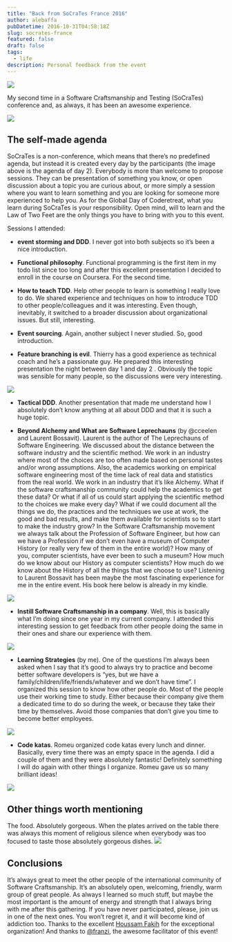 ```yaml
---
title: "Back from SoCraTes France 2016"
author: alebaffa
pubDatetime: 2016-10-31T04:58:18Z
slug: socrates-france
featured: false
draft: false
tags:
  - life
description: Personal feedback from the event
---
```

<img src="../../../../img/socratesfr-1.jpeg"/>

My second time in a Software Craftsmanship and Testing (SoCraTes) conference and, as always, it has been an awesome experience.

<img src="../../../../img/socratesfr-2.jpeg"/>

## The self-made agenda
SoCraTes is a non-conference, which means that there’s no predefined agenda, but instead it is created every day by the participants (the image above is the agenda of day 2). Everybody is more than welcome to propose sessions. They can be presentation of something you know, or open discussion about a topic you are curious about, or more simply a session where you want to learn something and you are looking for someone more experienced to help you. 
As for the Global Day of Coderetreat, what you learn during SoCraTes is your responsibility. Open mind, will to learn and the Law of Two Feet are the only things you have to bring with you to this event.

Sessions I attended:

* **event storming and DDD**. I never got into both subjects so it’s been a nice introduction.

* **Functional philosophy**. Functional programming is the first item in my todo list since too long and after this excellent presentation I decided to enroll in the course on Coursera. For the second time.

* **How to teach TDD**. Help other people to learn is something I really love to do. We shared experience and techniques on how to introduce TDD to other people/colleagues and it was interesting. Even though, inevitably, it switched to a broader discussion about organizational issues. But still, interesting.

* **Event sourcing**. Again, another subject I never studied. So, good introduction.

* **Feature branching is evil**. Thierry has a good experience as technical coach and he’s a passionate guy. He prepared this interesting presentation the night between day 1 and day 2 . Obviously the topic was sensible for many people, so the discussions were very interesting.

<img src="../../../../img/socratesfr-3.jpeg"/>

* **Tactical DDD**. Another presentation that made me understand how I absolutely don’t know anything at all about DDD and that it is such a huge topic.

* **Beyond Alchemy and What are Software Leprechauns** (by @cceelen and Laurent Bossavit). Laurent is the author of The Leprechauns of Software Engineering. We discussed about the distance between the software industry and the scientific method. We work in an industry where most of the choices are too often made based on personal tastes and/or wrong assumptions. Also, the academics working on empirical software engineering most of the time lack of real data and statistics from the real world. We work in an industry that it’s like Alchemy.
What if the software craftsmanship community could help the academics to get these data? Or what if all of us could start applying the scientific method to the choices we make every day? What if we could document all the things we do, the practices and the techniques we use at work, the good and bad results, and make them available for scientists so to start to make the industry grow?
In the Software Craftsmanship movement we always talk about the Profession of Software Engineer, but how can we have a Profession if we don’t even have a museum of Computer History (or really very few of them in the entire world)? How many of you, computer scientists, have ever been to such a museum? How much do we know about our History as computer scientists? How much do we know about the History of all the things that we choose to use?
Listening to Laurent Bossavit has been maybe the most fascinating experience for me in the entire event. His book here below is already in my kindle.

<img src="../../../../img/socratesfr-4.png"/>

* **Instill Software Craftsmanship in a company**. Well, this is basically what I’m doing since one year in my current company. I attended this interesting session to get feedback from other people doing the same in their ones and share our experience with them.
<img src="../../../../img/socratesfr-5.jpeg"/>

* **Learning Strategies** (by me). One of the questions I’m always been asked when I say that it’s good to always try to practice and become better software developers is “yes, but we have a family/children/life/friends/whatever and we don’t have time”. I organized this session to know how other people do. Most of the people use their working time to study. Either because their company give them a dedicated time to do so during the week, or because they take their time by themselves. Avoid those companies that don’t give you time to become better employees.
<img src="../../../../img/socratesfr-6.jpeg"/>

* **Code katas**. Romeu organized code katas every lunch and dinner. Basically, every time there was an empty space in the agenda. I did a couple of them and they were absolutely fantastic! Definitely something I will do again with other things I organize. Romeu gave us so many brilliant ideas!
<img src="../../../../img/socratesfr-7.jpeg"/>

## Other things worth mentioning
The food. Absolutely gorgeous. When the plates arrived on the table there was always this moment of religious silence when everybody was too focused to taste those absolutely gorgeous dishes.
<img src="../../../../img/socratesfr-8.jpeg"/>

## Conclusions
It’s always great to meet the other people of the international community of Software Craftsmanship. It’s an absolutely open, welcoming, friendly, warm group of great people. 
As always I learned so much stuff, but maybe the most important is the amount of energy and strength that I always bring with me after this gathering. If you have never participated, please, join us in one of the next ones. You won’t regret it, and it will become kind of addiction too.
Thanks to the excellent [Houssam Fakih](https://medium.com/u/a04341a59930) for the exceptional organization! And thanks to [@franzi](https://twitter.com/Singsalad), the awesome facilitator of this event!
